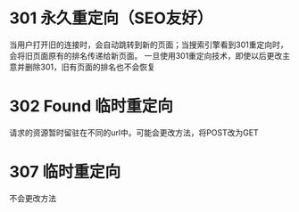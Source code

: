 # 301 永久重定向（SEO友好）
当用户打开旧的连接时，会自动跳转到新的页面；当搜索引擎看到301重定向时，会将旧页面原有的排名传递给新页面。
一旦使用301重定向技术，即使以后更改主意并删除301，旧有页面的排名也不会恢复
# 302 Found 临时重定向
请求的资源暂时留驻在不同的url中。可能会更改方法，将POST改为GET
# 307 临时重定向
不会更改方法